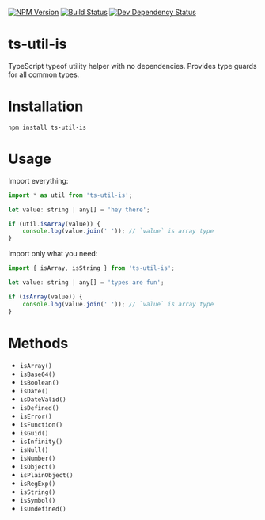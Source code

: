 [![NPM Version](https://badge.fury.io/js/ts-util-is.svg)](https://badge.fury.io/js/ts-util-is)
[![Build Status](https://travis-ci.org/justinlettau/ts-util-is.svg?branch=master)](https://travis-ci.org/justinlettau/ts-util-is)
[![Dev Dependency Status](https://david-dm.org/justinlettau/ts-util-is/dev-status.svg)](https://david-dm.org/justinlettau/ts-util-is?type=dev)

# ts-util-is
TypeScript typeof utility helper with no dependencies. Provides type guards for all common types.

# Installation
```
npm install ts-util-is
```

# Usage
Import everything:
```js
import * as util from 'ts-util-is';

let value: string | any[] = 'hey there';

if (util.isArray(value)) {
    console.log(value.join(' ')); // `value` is array type
}
```

Import only what you need:
```js
import { isArray, isString } from 'ts-util-is';

let value: string | any[] = 'types are fun';

if (isArray(value)) {
    console.log(value.join(' ')); // `value` is array type
}
```

# Methods
- `isArray()`
- `isBase64()`
- `isBoolean()`
- `isDate()`
- `isDateValid()`
- `isDefined()`
- `isError()`
- `isFunction()`
- `isGuid()`
- `isInfinity()`
- `isNull()`
- `isNumber()`
- `isObject()`
- `isPlainObject()`
- `isRegExp()`
- `isString()`
- `isSymbol()`
- `isUndefined()`
